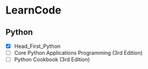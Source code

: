 # LearnCode

## Python ##
- [x] Head_First_Python
- [ ] Core Python Applications Programming (3rd Edition)
- [ ] Python Cookbook (3rd Edition)